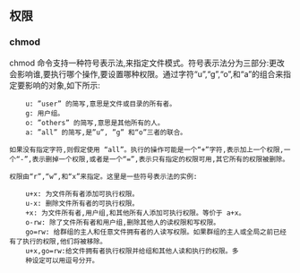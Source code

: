 ## 权限

### chmod

chmod 命令支持一种符号表示法,来指定文件模式。符号表示法分为三部分:更改会影响谁,要执行哪个操作,要设置哪种权限。通过字符“u”,“g”,“o”,和“a”的组合来指定要影响的对象,如下所示:
	
		u: ”user” 的简写,意思是文件或目录的所有者。
		g: 用户组。
		o: ”others” 的简写,意思是其他所有的人。
		a: ”all” 的简写,是”u”, ”g” 和“o”三者的联合。
	
	如果没有指定字符,则假定使用 “all”。执行的操作可能是一个“+”字符,表示加上一个权限,一个“-”,表示删掉一个权限,或者是一个“=”,表示只有指定的权限可用,其它所有的权限被删除。
	
	权限由“r”,“w”,和“x”来指定。这里是一些符号表示法的实例:
	
		u+x: 为文件所有者添加可执行权限。
		u-x: 删除文件所有者的可执行权限。
		+x: 为文件所有者,用户组,和其他所有人添加可执行权限。等价于 a+x。
		o-rw: 除了文件所有者和用户组,删除其他人的读权限和写权限。
		go=rw: 给群组的主人和任意文件拥有者的人读写权限。如果群组的主人或全局之前已经有了执行的权限,他们将被移除。
		u+x,go=rw:给文件拥有者执行权限并给组和其他人读和执行的权限。多
		种设定可以用逗号分开。
